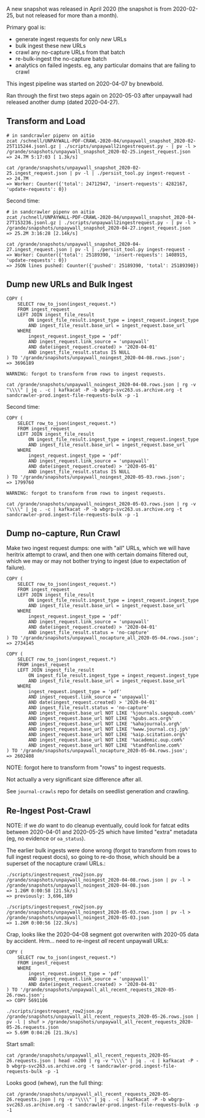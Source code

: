 
A new snapshot was released in April 2020 (the snapshot is from 2020-02-25, but
not released for more than a month).

Primary goal is:

- generate ingest requests for only *new* URLs
- bulk ingest these new URLs
- crawl any no-capture URLs from that batch
- re-bulk-ingest the no-capture batch
- analytics on failed ingests. eg, any particular domains that are failing to crawl

This ingest pipeline was started on 2020-04-07 by bnewbold.

Ran through the first two steps again on 2020-05-03 after unpaywall had
released another dump (dated 2020-04-27).

## Transform and Load

    # in sandcrawler pipenv on aitio
    zcat /schnell/UNPAYWALL-PDF-CRAWL-2020-04/unpaywall_snapshot_2020-02-25T115244.jsonl.gz | ./scripts/unpaywall2ingestrequest.py - | pv -l > /grande/snapshots/unpaywall_snapshot_2020-02-25.ingest_request.json
    => 24.7M 5:17:03 [ 1.3k/s]

    cat /grande/snapshots/unpaywall_snapshot_2020-02-25.ingest_request.json | pv -l | ./persist_tool.py ingest-request -
    => 24.7M
    => Worker: Counter({'total': 24712947, 'insert-requests': 4282167, 'update-requests': 0})

Second time:

    # in sandcrawler pipenv on aitio
    zcat /schnell/UNPAYWALL-PDF-CRAWL-2020-04/unpaywall_snapshot_2020-04-27T153236.jsonl.gz | ./scripts/unpaywall2ingestrequest.py - | pv -l > /grande/snapshots/unpaywall_snapshot_2020-04-27.ingest_request.json
    => 25.2M 3:16:28 [2.14k/s]

    cat /grande/snapshots/unpaywall_snapshot_2020-04-27.ingest_request.json | pv -l | ./persist_tool.py ingest-request -
    => Worker: Counter({'total': 25189390, 'insert-requests': 1408915, 'update-requests': 0})
    => JSON lines pushed: Counter({'pushed': 25189390, 'total': 25189390})


## Dump new URLs and Bulk Ingest

    COPY (
        SELECT row_to_json(ingest_request.*)
        FROM ingest_request
        LEFT JOIN ingest_file_result
            ON ingest_file_result.ingest_type = ingest_request.ingest_type
            AND ingest_file_result.base_url = ingest_request.base_url
        WHERE
            ingest_request.ingest_type = 'pdf'
            AND ingest_request.link_source = 'unpaywall'
            AND date(ingest_request.created) > '2020-04-01'
            AND ingest_file_result.status IS NULL
    ) TO '/grande/snapshots/unpaywall_noingest_2020-04-08.rows.json';
    => 3696189

    WARNING: forgot to transform from rows to ingest requests.

    cat /grande/snapshots/unpaywall_noingest_2020-04-08.rows.json | rg -v "\\\\" | jq . -c | kafkacat -P -b wbgrp-svc263.us.archive.org -t sandcrawler-prod.ingest-file-requests-bulk -p -1

Second time:

    COPY (
        SELECT row_to_json(ingest_request.*)
        FROM ingest_request
        LEFT JOIN ingest_file_result
            ON ingest_file_result.ingest_type = ingest_request.ingest_type
            AND ingest_file_result.base_url = ingest_request.base_url
        WHERE
            ingest_request.ingest_type = 'pdf'
            AND ingest_request.link_source = 'unpaywall'
            AND date(ingest_request.created) > '2020-05-01'
            AND ingest_file_result.status IS NULL
    ) TO '/grande/snapshots/unpaywall_noingest_2020-05-03.rows.json';
    => 1799760

    WARNING: forgot to transform from rows to ingest requests.

    cat /grande/snapshots/unpaywall_noingest_2020-05-03.rows.json | rg -v "\\\\" | jq . -c | kafkacat -P -b wbgrp-svc263.us.archive.org -t sandcrawler-prod.ingest-file-requests-bulk -p -1

## Dump no-capture, Run Crawl

Make two ingest request dumps: one with "all" URLs, which we will have heritrix
attempt to crawl, and then one with certain domains filtered out, which we may
or may not bother trying to ingest (due to expectation of failure).

    COPY (
        SELECT row_to_json(ingest_request.*)
        FROM ingest_request
        LEFT JOIN ingest_file_result
            ON ingest_file_result.ingest_type = ingest_request.ingest_type
            AND ingest_file_result.base_url = ingest_request.base_url
        WHERE
            ingest_request.ingest_type = 'pdf'
            AND ingest_request.link_source = 'unpaywall'
            AND date(ingest_request.created) > '2020-04-01'
            AND ingest_file_result.status = 'no-capture'
    ) TO '/grande/snapshots/unpaywall_nocapture_all_2020-05-04.rows.json';
    => 2734145

    COPY (
        SELECT row_to_json(ingest_request.*)
        FROM ingest_request
        LEFT JOIN ingest_file_result
            ON ingest_file_result.ingest_type = ingest_request.ingest_type
            AND ingest_file_result.base_url = ingest_request.base_url
        WHERE
            ingest_request.ingest_type = 'pdf'
            AND ingest_request.link_source = 'unpaywall'
            AND date(ingest_request.created) > '2020-04-01'
            AND ingest_file_result.status = 'no-capture'
            AND ingest_request.base_url NOT LIKE '%journals.sagepub.com%'
            AND ingest_request.base_url NOT LIKE '%pubs.acs.org%'
            AND ingest_request.base_url NOT LIKE '%ahajournals.org%'
            AND ingest_request.base_url NOT LIKE '%www.journal.csj.jp%'
            AND ingest_request.base_url NOT LIKE '%aip.scitation.org%'
            AND ingest_request.base_url NOT LIKE '%academic.oup.com%'
            AND ingest_request.base_url NOT LIKE '%tandfonline.com%'
    ) TO '/grande/snapshots/unpaywall_nocapture_2020-05-04.rows.json';
    => 2602408

NOTE: forgot here to transform from "rows" to ingest requests.

Not actually a very significant size difference after all.

See `journal-crawls` repo for details on seedlist generation and crawling.

## Re-Ingest Post-Crawl

NOTE: if we *do* want to do cleanup eventually, could look for fatcat edits
between 2020-04-01 and 2020-05-25 which have limited "extra" metadata (eg, no
evidence or `oa_status`).

The earlier bulk ingests were done wrong (forgot to transform from rows to full
ingest request docs), so going to re-do those, which should be a superset of
the nocapture crawl URLs.:

    ./scripts/ingestrequest_row2json.py /grande/snapshots/unpaywall_noingest_2020-04-08.rows.json | pv -l > /grande/snapshots/unpaywall_noingest_2020-04-08.json
    => 1.26M 0:00:58 [21.5k/s]
    => previously: 3,696,189

    ./scripts/ingestrequest_row2json.py /grande/snapshots/unpaywall_noingest_2020-05-03.rows.json | pv -l > /grande/snapshots/unpaywall_noingest_2020-05-03.json
    => 1.26M 0:00:56 [22.3k/s]

Crap, looks like the 2020-04-08 segment got overwriten with 2020-05 data by
accident. Hrm... need to re-ingest *all* recent unpaywall URLs:

    COPY (
        SELECT row_to_json(ingest_request.*)
        FROM ingest_request
        WHERE
            ingest_request.ingest_type = 'pdf'
            AND ingest_request.link_source = 'unpaywall'
            AND date(ingest_request.created) > '2020-04-01'
    ) TO '/grande/snapshots/unpaywall_all_recent_requests_2020-05-26.rows.json';
    => COPY 5691106

    ./scripts/ingestrequest_row2json.py /grande/snapshots/unpaywall_all_recent_requests_2020-05-26.rows.json | pv -l | shuf > /grande/snapshots/unpaywall_all_recent_requests_2020-05-26.requests.json
    => 5.69M 0:04:26 [21.3k/s]
   
Start small:

    cat /grande/snapshots/unpaywall_all_recent_requests_2020-05-26.requests.json | head -n200 | rg -v "\\\\" | jq . -c | kafkacat -P -b wbgrp-svc263.us.archive.org -t sandcrawler-prod.ingest-file-requests-bulk -p -1

Looks good (whew), run the full thing:

    cat /grande/snapshots/unpaywall_all_recent_requests_2020-05-26.requests.json | rg -v "\\\\" | jq . -c | kafkacat -P -b wbgrp-svc263.us.archive.org -t sandcrawler-prod.ingest-file-requests-bulk -p -1
